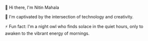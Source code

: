 👋 Hi there, I'm Nitin Mahala

👀 I'm captivated by the intersection of technology and creativity.



⚡ Fun fact: I'm a night owl who finds solace in the quiet hours, only to awaken to the vibrant energy of mornings. 

<!---
nitinmahala/nitinmahala is a ✨ special ✨ repository because its `README.md` (this file) appears on your GitHub profile.
You can click the Preview link to take a look at your changes.
--->
